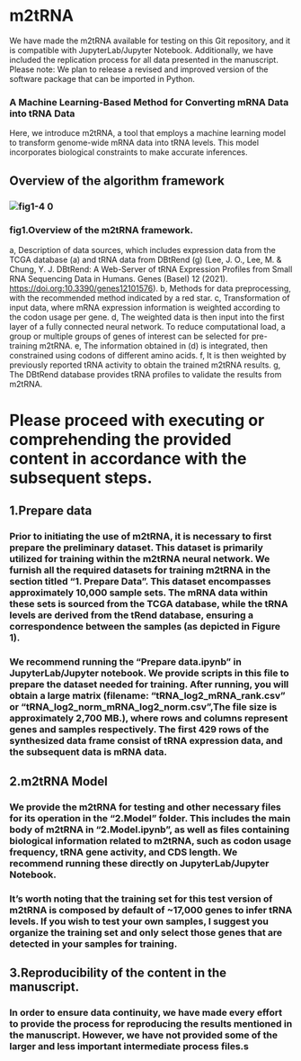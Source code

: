 # m2tRNA
We have made the m2tRNA available for testing on this Git repository, and it is compatible with JupyterLab/Jupyter Notebook. Additionally, we have included the replication process for all data presented in the manuscript.
Please note: We plan to release a revised and improved version of the software package that can be imported in Python.



### A Machine Learning-Based Method for Converting mRNA Data into tRNA Data
Here, we introduce m2tRNA, a tool that employs a machine learning model to transform genome-wide mRNA data into tRNA levels. This model incorporates biological constraints to make accurate inferences.


## Overview of the algorithm framework
### ![fig1-4 0](https://github.com/dydazy/mRNA2tRNA/assets/46813403/81224c04-a128-4380-8ed6-1e9174495a9c)



### fig1.Overview of the m2tRNA framework.  
a, Description of data sources, which includes expression data from the TCGA database (a) and tRNA data from DBtRend (g) (Lee, J. O., Lee, M. & Chung, Y. J. DBtRend: A Web-Server of tRNA Expression Profiles from Small RNA Sequencing Data in Humans. Genes (Basel) 12 (2021). https://doi.org:10.3390/genes12101576).
b, Methods for data preprocessing, with the recommended method indicated by a red star.
c, Transformation of input data, where mRNA expression information is weighted according to the codon usage per gene.
d, The weighted data is then input into the first layer of a fully connected neural network. To reduce computational load, a group or multiple groups of genes of interest can be selected for pre-training m2tRNA.
e, The information obtained in (d) is integrated, then constrained using codons of different amino acids.
f, It is then weighted by previously reported tRNA activity to obtain the trained m2tRNA results.
g, The DBtRend database provides tRNA profiles to validate the results from m2tRNA. 



#  Please proceed with executing or comprehending the provided content in accordance with the subsequent steps.
## 1.Prepare data 
### Prior to initiating the use of m2tRNA, it is necessary to first prepare the preliminary dataset. This dataset is primarily utilized for training within the m2tRNA neural network. We furnish all the required datasets for training m2tRNA in the section titled “1. Prepare Data”. This dataset encompasses approximately 10,000 sample sets. The mRNA data within these sets is sourced from the TCGA database, while the tRNA levels are derived from the tRend database, ensuring a correspondence between the samples (as depicted in Figure 1).
### We recommend running the “Prepare data.ipynb” in JupyterLab/Jupyter notebook. We provide scripts in this file to prepare the dataset needed for training. After running, you will obtain a large matrix (filename: “tRNA_log2_mRNA_rank.csv” or “tRNA_log2_norm_mRNA_log2_norm.csv”,The file size is approximately 2,700 MB.), where rows and columns represent genes and samples respectively. The first 429 rows of the synthesized data frame consist of tRNA expression data, and the subsequent data is mRNA data.


## 2.m2tRNA Model 
### We provide the m2tRNA for testing and other necessary files for its operation in the “2.Model” folder. This includes the main body of m2tRNA in “2.Model.ipynb”, as well as files containing biological information related to m2tRNA, such as codon usage frequency, tRNA gene activity, and CDS length. We recommend running these directly on JupyterLab/Jupyter Notebook.
### It’s worth noting that the training set for this test version of m2tRNA is composed by default of ~17,000 genes to infer tRNA levels. If you wish to test your own samples, I suggest you organize the training set and only select those genes that are detected in your samples for training.

## 3.Reproducibility of the content in the manuscript.
### In order to ensure data continuity, we have made every effort to provide the process for reproducing the results mentioned in the manuscript. However, we have not provided some of the larger and less important intermediate process files.s
























